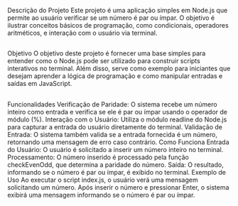 Descrição do Projeto
Este projeto é uma aplicação simples em Node.js que permite ao usuário verificar se um número é par ou ímpar. O objetivo é ilustrar conceitos básicos de programação, como condicionais, operadores aritméticos, e interação com o usuário via terminal.
##
Objetivo
O objetivo deste projeto é fornecer uma base simples para entender como o Node.js pode ser utilizado para construir scripts interativos no terminal. Além disso, serve como exemplo para iniciantes que desejam aprender a lógica de programação e como manipular entradas e saídas em JavaScript.
##
Funcionalidades
Verificação de Paridade: O sistema recebe um número inteiro como entrada e verifica se ele é par ou ímpar usando o operador de módulo (%).
Interação com o Usuário: Utiliza o módulo readline do Node.js para capturar a entrada do usuário diretamente do terminal.
Validação de Entrada: O sistema também valida se a entrada fornecida é um número, retornando uma mensagem de erro caso contrário.
Como Funciona
Entrada do Usuário: O usuário é solicitado a inserir um número inteiro no terminal.
Processamento: O número inserido é processado pela função checkEvenOdd, que determina a paridade do número.
Saída: O resultado, informando se o número é par ou ímpar, é exibido no terminal.
Exemplo de Uso
Ao executar o script index.js, o usuário verá uma mensagem solicitando um número. Após inserir o número e pressionar Enter, o sistema exibirá uma mensagem informando se o número é par ou ímpar.

